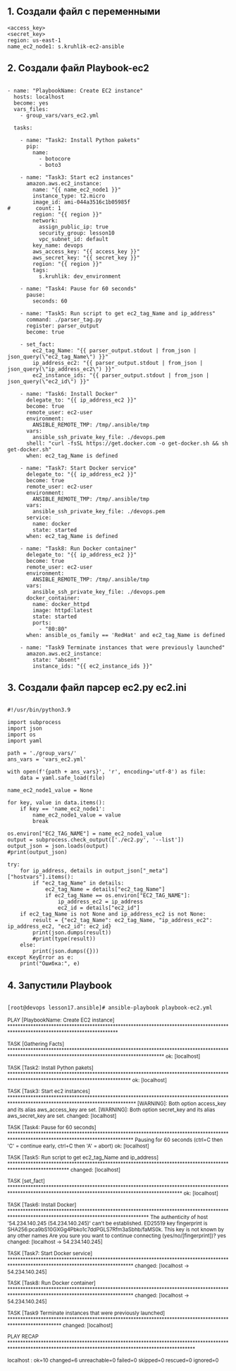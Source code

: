## 1. Создали файл с переменными

```
<access_key>
<secret_key>
region: us-east-1
name_ec2_node1: s.kruhlik-ec2-ansible

```

## 2. Создали файл Playbook-ec2

```

- name: "PlaybookName: Create EC2 instance"
  hosts: localhost
  become: yes
  vars_files:
    - group_vars/vars_ec2.yml

  tasks:

    - name: "Task2: Install Python pakets"
      pip:
        name:
          - botocore
          - boto3

    - name: "Task3: Start ec2 instances"
      amazon.aws.ec2_instance:
        name: "{{ name_ec2_node1 }}"
        instance_type: t2.micro
        image_id: ami-044a3516c1b05985f
#        count: 1
        region: "{{ region }}"
        network:
          assign_public_ip: true
          security_group: lesson10
          vpc_subnet_id: default
        key_name: devops
        aws_access_key: "{{ access_key }}"
        aws_secret_key: "{{ secret_key }}"
        region: "{{ region }}"
        tags:
          s.kruhlik: dev_environment

    - name: "Task4: Pause for 60 seconds"
      pause:
        seconds: 60
        
    - name: "Task5: Run script to get ec2_tag_Name and ip_address"
      command: ./parser_tag.py
      register: parser_output
      become: true

    - set_fact:
        ec2_tag_Name: "{{ parser_output.stdout | from_json | json_query(\"ec2_tag_Name\") }}"
        ip_address_ec2: "{{ parser_output.stdout | from_json | json_query(\"ip_address_ec2\") }}"
        ec2_instance_ids: "{{ parser_output.stdout | from_json | json_query(\"ec2_id\") }}"

    - name: "Task6: Install Docker"
      delegate_to: "{{ ip_address_ec2 }}"
      become: true
      remote_user: ec2-user
      environment:
        ANSIBLE_REMOTE_TMP: /tmp/.ansible/tmp     
      vars:
        ansible_ssh_private_key_file: ./devops.pem
      shell: "curl -fsSL https://get.docker.com -o get-docker.sh && sh get-docker.sh"
      when: ec2_tag_Name is defined

    - name: "Task7: Start Docker service"
      delegate_to: "{{ ip_address_ec2 }}"
      become: true
      remote_user: ec2-user
      environment:
        ANSIBLE_REMOTE_TMP: /tmp/.ansible/tmp     
      vars:
        ansible_ssh_private_key_file: ./devops.pem
      service:
        name: docker
        state: started
      when: ec2_tag_Name is defined

    - name: "Task8: Run Docker container"
      delegate_to: "{{ ip_address_ec2 }}"
      become: true
      remote_user: ec2-user
      environment:
        ANSIBLE_REMOTE_TMP: /tmp/.ansible/tmp     
      vars:
        ansible_ssh_private_key_file: ./devops.pem
      docker_container:
        name: docker_httpd
        image: httpd:latest
        state: started
        ports:
          - "80:80"
      when: ansible_os_family == 'RedHat' and ec2_tag_Name is defined

    - name: "Task9 Terminate instances that were previously launched"
      amazon.aws.ec2_instance:
        state: "absent"
        instance_ids: "{{ ec2_instance_ids }}"

```

## 3. Создали файл парсер ec2.py ec2.ini

```

#!/usr/bin/python3.9

import subprocess
import json
import os
import yaml

path = './group_vars/'
ans_vars = 'vars_ec2.yml'

with open(f'{path + ans_vars}', 'r', encoding='utf-8') as file:
    data = yaml.safe_load(file)
    
name_ec2_node1_value = None

for key, value in data.items():
    if key == 'name_ec2_node1':
        name_ec2_node1_value = value
        break 
        
os.environ["EC2_TAG_NAME"] = name_ec2_node1_value
output = subprocess.check_output(['./ec2.py', '--list'])
output_json = json.loads(output)
#print(output_json)

try:
    for ip_address, details in output_json["_meta"]["hostvars"].items():
        if "ec2_tag_Name" in details:
            ec2_tag_Name = details["ec2_tag_Name"]
            if ec2_tag_Name == os.environ["EC2_TAG_NAME"]:
                ip_address_ec2 = ip_address
                ec2_id = details["ec2_id"]
    if ec2_tag_Name is not None and ip_address_ec2 is not None:
        result = {"ec2_tag_Name": ec2_tag_Name, "ip_address_ec2": ip_address_ec2, "ec2_id": ec2_id}
        print(json.dumps(result))
        #print(type(result))
    else:
        print(json.dumps({}))
except KeyError as e:
    print("Ошибка:", e)

```

## 4. Запустили Playbook 

```

[root@devops lesson17.ansible]# ansible-playbook playbook-ec2.yml

```

<sub>


PLAY [PlaybookName: Create EC2 instance] *********************************************************************************************************************************

TASK [Gathering Facts] ***************************************************************************************************************************************************
ok: [localhost]

TASK [Task2: Install Python pakets] **************************************************************************************************************************************
ok: [localhost]

TASK [Task3: Start ec2 instances] ****************************************************************************************************************************************
[WARNING]: Both option access_key and its alias aws_access_key are set.
[WARNING]: Both option secret_key and its alias aws_secret_key are set.
changed: [localhost]

TASK [Task4: Pause for 60 seconds] ***************************************************************************************************************************************
Pausing for 60 seconds
(ctrl+C then 'C' = continue early, ctrl+C then 'A' = abort)
ok: [localhost]

TASK [Task5: Run script to get ec2_tag_Name and ip_address] **************************************************************************************************************
changed: [localhost]

TASK [set_fact] **********************************************************************************************************************************************************
ok: [localhost]

TASK [Task6: Install Docker] *********************************************************************************************************************************************
The authenticity of host '54.234.140.245 (54.234.140.245)' can't be established.
ED25519 key fingerprint is SHA256:pca9bS10GXGg4Pbko1c7ddPGLS7Rfm3aSbhb/faMS0k.
This key is not known by any other names
Are you sure you want to continue connecting (yes/no/[fingerprint])? yes
changed: [localhost -> 54.234.140.245]

TASK [Task7: Start Docker service] ***************************************************************************************************************************************
changed: [localhost -> 54.234.140.245]

TASK [Task8: Run Docker container] ***************************************************************************************************************************************
changed: [localhost -> 54.234.140.245]

TASK [Task9 Terminate instances that were previously launched] ***********************************************************************************************************
changed: [localhost]

PLAY RECAP ***************************************************************************************************************************************************************

localhost                  : ok=10   changed=6    unreachable=0    failed=0    skipped=0    rescued=0    ignored=0


</sub>